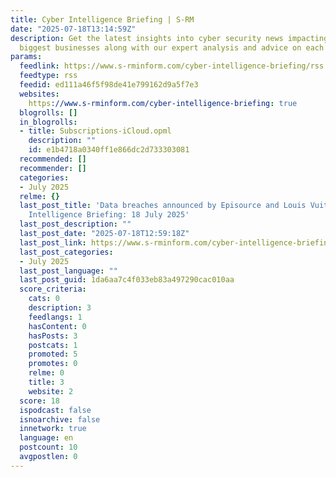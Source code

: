 ```yaml
---
title: Cyber Intelligence Briefing | S-RM
date: "2025-07-18T13:14:59Z"
description: Get the latest insights into cyber security news impacting the world’s
  biggest businesses along with our expert analysis and advice on each story.
params:
  feedlink: https://www.s-rminform.com/cyber-intelligence-briefing/rss.xml
  feedtype: rss
  feedid: ed111a46f5f98de41e799162d9a5f7e3
  websites:
    https://www.s-rminform.com/cyber-intelligence-briefing: true
  blogrolls: []
  in_blogrolls:
  - title: Subscriptions-iCloud.opml
    description: ""
    id: e1b4718a0340ff1e866dc2d733303081
  recommended: []
  recommender: []
  categories:
  - July 2025
  relme: {}
  last_post_title: 'Data breaches announced by Episource and Louis Vuitton | Cyber
    Intelligence Briefing: 18 July 2025'
  last_post_description: ""
  last_post_date: "2025-07-18T12:59:18Z"
  last_post_link: https://www.s-rminform.com/cyber-intelligence-briefing/episource-louis-vuitton-breaches-cyber-intelligence-briefing-18-july-2025
  last_post_categories:
  - July 2025
  last_post_language: ""
  last_post_guid: 1da6aa7c4f033eb83a497290cac010aa
  score_criteria:
    cats: 0
    description: 3
    feedlangs: 1
    hasContent: 0
    hasPosts: 3
    postcats: 1
    promoted: 5
    promotes: 0
    relme: 0
    title: 3
    website: 2
  score: 18
  ispodcast: false
  isnoarchive: false
  innetwork: true
  language: en
  postcount: 10
  avgpostlen: 0
---
```

